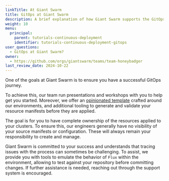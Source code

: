 ```yaml
---
linkTitle: At Giant Swarm
title: GitOps at Giant Swarm
description: A brief explanation of how Giant Swarm supports the GitOps journey for our customers.
weight: 10
menu:
  principal:
    parent: tutorials-continuous-deployment
    identifier: tutorials-continuous-deployment-gitops
user_questions:
  - GitOps at Giant Swarm?
owner:
  - https://github.com/orgs/giantswarm/teams/team-honeybadger
last_review_date: 2024-10-22
---
```


One of the goals at Giant Swarm is to ensure you have a successful GitOps journey.

To achieve this, our team run presentations and workshops with you to help get you started. Moreover, we offer an [opinionated template](https://github.com/giantswarm/gitops-template) crafted around our environments, and additional tooling to generate and validate your resource manifests before they are applied.

The goal is for you to have complete ownership of the resources applied to your clusters. To ensure this, our engineers generally have no visibility of your source manifests or configuration. These will always remain your responsibility to create and manage.

Giant Swarm is committed to your success and understands that tracing issues with the process can sometimes be challenging. To assist, we provide you with tools to emulate the behavior of `Flux` within the environment, allowing to test against your repository before committing changes. If further assistance is needed, reaching out through the support system is encouraged.
